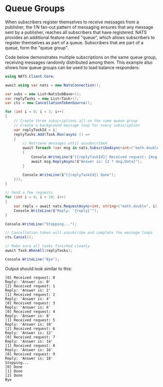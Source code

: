 # Queue Groups

When subscribers register themselves to receive messages from a publisher,
the 1:N fan-out pattern of messaging ensures that any message sent by a publisher,
reaches all subscribers that have registered. NATS provides an additional feature
named "queue", which allows subscribers to register themselves as part of a queue.
Subscribers that are part of a queue, form the "queue group".

Code below demonstrates multiple subscriptions on the same queue group,
receiving messages randomly distributed among them. This example also shows
how queue groups can be used to load balance responders:

```csharp
using NATS.Client.Core;

await using var nats = new NatsConnection();

var subs = new List<NatsSubBase>();
var replyTasks = new List<Task>();
var cts = new CancellationTokenSource();

for (int i = 0; i < 3; i++)
{
    // Create three subscriptions all on the same queue group
    // Create a background message loop for every subscription
    var replyTaskId = i;
    replyTasks.Add(Task.Run(async () =>
    {
        // Retrieve messages until unsubscribed
        await foreach (var msg in nats.SubscribeAsync<int>("math.double", queueGroup: "maths-service", cancellationToken: cts.Token))
        {
            Console.WriteLine($"[{replyTaskId}] Received request: {msg.Data}");
            await msg.ReplyAsync($"Answer is: {2 * msg.Data}");
        }

        Console.WriteLine($"[{replyTaskId}] Done");
    }));
}

// Send a few requests
for (int i = 0; i < 10; i++)
{
    var reply = await nats.RequestAsync<int, string>("math.double", i);
    Console.WriteLine($"Reply: '{reply}'");
}

Console.WriteLine("Stopping...");

// Cancellation token will unsubcribe and complete the message loops
cts.Cancel();

// Make sure all tasks finished cleanly
await Task.WhenAll(replyTasks);

Console.WriteLine("Bye");
```

Output should look similar to this:

```
[0] Received request: 0
Reply: 'Answer is: 0'
[2] Received request: 1
Reply: 'Answer is: 2'
[1] Received request: 2
Reply: 'Answer is: 4'
[0] Received request: 3
Reply: 'Answer is: 6'
[0] Received request: 4
Reply: 'Answer is: 8'
[1] Received request: 5
Reply: 'Answer is: 10'
[2] Received request: 6
Reply: 'Answer is: 12'
[0] Received request: 7
Reply: 'Answer is: 14'
[1] Received request: 8
Reply: 'Answer is: 16'
[0] Received request: 9
Reply: 'Answer is: 18'
Stopping...
[0] Done
[1] Done
[2] Done
Bye
```
